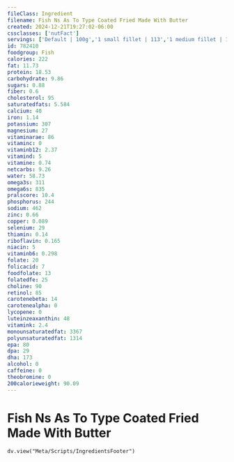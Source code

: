 ```yaml
---
fileClass: Ingredient
filename: Fish Ns As To Type Coated Fried Made With Butter
created: 2024-12-21T19:27:02-06:00
cssclasses: ['nutFact']
servings: ['Default | 100g','1 small fillet | 113','1 medium fillet | 170','1 large fillet | 255','1 small whole fish | 226','1 medium whole fish | 340','1 large whole fish | 510','1 fish cake (2-1/2" dia x 7/8" thick) | 69','1 cup, cooked, flaked | 136','1 oz, boneless, raw (yield after cooking) | 27']
id: 782410
foodgroup: Fish
calories: 222
fat: 11.73
protein: 18.53
carbohydrate: 9.86
sugars: 0.88
fiber: 0.6
cholesterol: 95
saturatedfats: 5.584
calcium: 40
iron: 1.14
potassium: 307
magnesium: 27
vitaminarae: 86
vitaminc: 0
vitaminb12: 2.37
vitamind: 5
vitamine: 0.74
netcarbs: 9.26
water: 58.73
omega3s: 311
omega6s: 835
pralscore: 10.4
phosphorus: 244
sodium: 462
zinc: 0.66
copper: 0.089
selenium: 29
thiamin: 0.14
riboflavin: 0.165
niacin: 5
vitaminb6: 0.298
folate: 20
folicacid: 7
foodfolate: 13
folatedfe: 25
choline: 90
retinol: 85
carotenebeta: 14
carotenealpha: 0
lycopene: 0
luteinzeaxanthin: 48
vitamink: 2.4
monounsaturatedfat: 3367
polyunsaturatedfat: 1314
epa: 80
dpa: 29
dha: 173
alcohol: 0
caffeine: 0
theobromine: 0
200calorieweight: 90.09
---
```


# Fish Ns As To Type Coated Fried Made With Butter

```dataviewjs
dv.view("Meta/Scripts/IngredientsFooter")
```